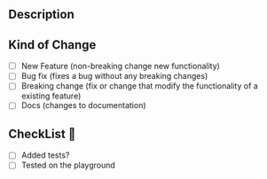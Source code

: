 ## Description
<!-- The description for the pull request what had changed? -->

## Kind of Change

<!-- The kind of change that have been made to the code -->

- [ ] New Feature (non-breaking change new functionality)
- [ ] Bug fix (fixes a bug without any breaking changes)
- [ ] Breaking change (fix or change that modify the functionality of a existing feature)
- [ ] Docs (changes to documentation)

## CheckList 🚨

- [ ] Added tests?
- [ ] Tested on the playground